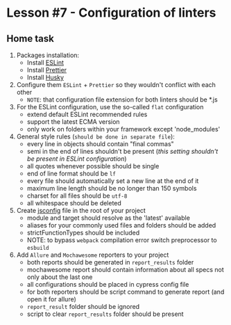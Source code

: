 # Lesson #7 - Configuration of linters

## Home task

1. Packages installation:
    * Install [ESLint](https://eslint.org/)
    * Install [Prettier](https://prettier.io/)
    * Install [Husky](https://typicode.github.io/husky/)
2. Configure them `ESLint` + `Prettier` so they wouldn't conflict with each other
    * `NOTE`: that configuration file extension for both linters should be *.js
3. For the ESLint configuration, use the so-called `flat` configuration
    * extend default ESLint recommended rules
    * support the latest ECMA version
    * only work on folders within your framework except 'node_modules'
4. General style rules (`should be done in separate file`):
    * every line in objects should contain "final commas"
    * semi in the end of lines shouldn't be present (*this setting shouldn't be present in ESLint configuration*)
    * all quotes whenever possible should be single
    * end of line format should be `lf`
    * every file should automatically set a new line at the end of it
    * maximum line length should be no longer than 150 symbols
    * charset for all files should be `utf-8`
    * all whitespace should be deleted
5. Create [jsconfig](https://code.visualstudio.com/docs/languages/jsconfig) file in the root of your project
    * module and target should resolve as the 'latest' available
    * aliases for your commonly used files and folders should be added
    * strictFunctionTypes should be included
    * NOTE: to bypass `webpack` compilation error switch preprocessor to `esbuild`
6. Add `Allure` and `Mochawesome` reporters to your project
    * both reports should be generated in `report_results` folder
    * mochawesome report should contain information about all specs not only about the last one
    * all configurations should be placed in cypress config file
    * for both reporters should be script command to generate report (and open it for allure)
    * `report_result` folder should be ignored
    * script to clear `report_results` folder should be present
